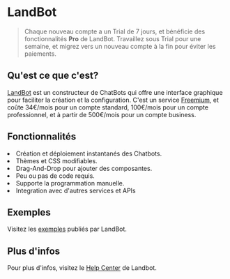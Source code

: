 # LandBot

> Chaque nouveau compte a un Trial de 7 jours, et bénéficie des fonctionnalités <b>Pro</b> de LandBot. Travaillez sous Trial pour une semaine, et migrez vers un nouveau compte à la fin pour éviter les paiements.

## Qu'est ce que c'est?

<a href="https://landbot.io">LandBot</a> est un constructeur de ChatBots qui offre une interface graphique pour faciliter la création et la configuration.
C'est un service <a href="https://landbot.io/pricing/index.html">Freemium</a>, et coûte 34€/mois pour un compte standard, 100€/mois pour un compte professionnel, et à partir de 500€/mois pour un compte business.

## Fonctionnalités

<li>Création et déploiement instantanés des Chatbots.</li>
<li>Thèmes et CSS modifiables.</li>
<li>Drag-And-Drop pour ajouter des composantes.</li>
<li>Peu ou pas de code requis.</li>
<li>Supporte la programmation manuelle.</li>
<li>Integration avec d'autres services et APIs</li>

## Exemples

Visitez les <a href="https://landbot.io/blog/best-chatbot-examples">exemples</a> publiés par LandBot.

## Plus d'infos

Pour plus d'infos, visitez le <a href="https://help.landbot.io/">Help Center</a> de Landbot.